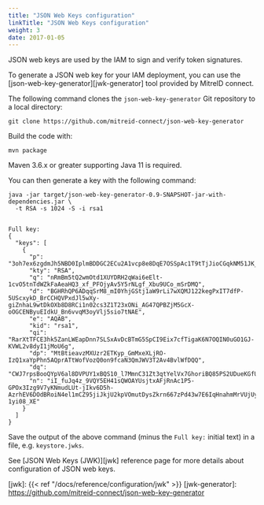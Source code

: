 ```yaml
---
title: "JSON Web Keys configuration"
linkTitle: "JSON Web Keys configuration"
weight: 3
date: 2017-01-05
---
```


JSON web keys are used by the IAM to sign and verify token signatures.

To generate a JSON web key for your IAM deployment, you can use the
[json-web-key-generator][jwk-generator] tool provided by MitreID connect.

The following command clones the `json-web-key-generator` Git repository to a
local directory:

```shell
git clone https://github.com/mitreid-connect/json-web-key-generator
```

Build the code with:

```shell
mvn package
```

Maven 3.6.x or greater supporting Java 11 is required.

You can then generate a key with the following command:

```shell
java -jar target/json-web-key-generator-0.9-SNAPSHOT-jar-with-dependencies.jar \
  -t RSA -s 1024 -S -i rsa1


Full key:
{
  "keys": [
    {
      "p": "3oh7ex6zgdmJh5NBD0IplmBDDGC2ECu2A1vcp8e8DqE7OSSpAc1T9tTjJioCGqkNM51JK_MtgCJz1CiysVDOQQ",
      "kty": "RSA",
      "q": "nRmBm5tQ2wmOtd1XUYDRH2qWai6eElt-1cvO5tnTdWZkFaAeaHQ3_xf_PFOjyAv5Y5rNLgf_Xbu9UCo_mSrDMQ",
      "d": "BGHRhQP6ADqqSrM8_mI0YhjGStj1aW9rLi7wXQMJ122kegPxIT7dfP-5UScxykD_BrCCHQVPxdJl5wXy-giZnhaL9wtDkOXb8D8RCi1n02cs3Z1T23xONi_AG47QPBZjM5GcX-oOGCENByuEIdkU_Bn6vvqM3oyVlj5sio7tNAE",
      "e": "AQAB",
      "kid": "rsa1",
      "qi": "RarXtTFCE3hk5ZanLWEapDnn7SLSxAvDcBTmG5SpCI9Eix7cfTigaK6N7OQIN0uGO1GJ-KVWL2v8dyI1jMoU6g",
      "dp": "MtBtieavzMXUzr2ETKyp_GmMxeXLjRO-IzQ1xaYpPhn5AQprATtWofVozQ0on9fcaN3QmJWV3T2Av4BvlWfDQQ",
      "dq": "CWJ7rpsBooQYpV6al8DVPUY1xBQS10_l7MmnC31Zt3qtYelVx7GhoriBQ85PS2UDueKGfUh3BddwQLi1YeX_EQ",
      "n": "iI_fuJq4z_9VQY5EH41sQWOAYUsjtxAFjRnAc1P5-GPOx3Izg9V7yKNmudLUt-jIkv6D5h-AzrhEV6DOdBRoiN4el1mCZ95jiJkjU2kpVOmutDysZkrn667zPd43w7E6IqHnahmMrVUjUyx6pie1SqJHLUXghz8Gle-1yi08_XE"
    }
  ]
}
```

Save the output of the above command (minus the `Full key:` initial text) in a
file, e.g. `keystore.jwks`.

See [JSON Web Keys (JWK)][jwk] reference page for more details about configuration of JSON web keys.


[jwk]: {{< ref "/docs/reference/configuration/jwk" >}}
[jwk-generator]: https://github.com/mitreid-connect/json-web-key-generator